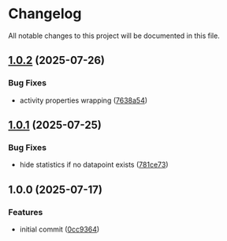 # Changelog

All notable changes to this project will be documented in this file.

## [1.0.2](https://github.com/forepath/kublade/compare/v1.0.1...v1.0.2) (2025-07-26)[​](#102-2025-07-26 "Direct link to 102-2025-07-26")

### Bug Fixes[​](#bug-fixes "Direct link to Bug Fixes")

* activity properties wrapping ([7638a54](https://github.com/forepath/kublade/commit/7638a54722e00dafbb2208f481a84ea873e7129e))

## [1.0.1](https://github.com/forepath/kublade/compare/v1.0.0...v1.0.1) (2025-07-25)[​](#101-2025-07-25 "Direct link to 101-2025-07-25")

### Bug Fixes[​](#bug-fixes-1 "Direct link to Bug Fixes")

* hide statistics if no datapoint exists ([781ce73](https://github.com/forepath/kublade/commit/781ce73e1f046c616bdea71e61415e242f31804c))

## 1.0.0 (2025-07-17)[​](#100-2025-07-17 "Direct link to 1.0.0 (2025-07-17)")

### Features[​](#features "Direct link to Features")

* initial commit ([0cc9364](https://github.com/forepath/kublade/commit/0cc936499866f3daf5211cef9574996b72882635))
